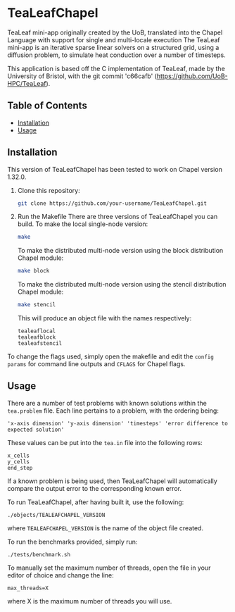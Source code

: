 # TeaLeafChapel
TeaLeaf mini-app originally created by the UoB, translated into the Chapel Language with support for single and multi-locale execution
The TeaLeaf mini-app is an iterative sparse linear solvers on a structured grid, using a diffusion problem, to simulate heat conduction over
a number of timesteps.

This application is based off the C implementation of TeaLeaf, made by the University of Bristol, with the git commit 'c66cafb' (https://github.com/UoB-HPC/TeaLeaf).

## Table of Contents

- [Installation](#installation)
- [Usage](#usage)

## Installation
This version of TeaLeafChapel has been tested to work on Chapel version 1.32.0.
1. Clone this repository:
   ```bash
   git clone https://github.com/your-username/TeaLeafChapel.git
2. Run the Makefile
   There are three versions of TeaLeafChapel you can build.
   To make the local single-node version: 
   ```bash
   make
   ```
   To make the distributed multi-node version using the block distribution Chapel module: 
   ```bash
   make block
   ```
   To make the distributed multi-node version using the stencil distribution Chapel module: 
   ```bash
   make stencil
   ```
   This will produce an object file with the names respectively:
   ```
   tealeaflocal
   tealeafblock
   tealeafstencil
   ```
To change the flags used, simply open the makefile and edit the ```config params``` for command line outputs
and ```CFLAGS``` for Chapel flags.

## Usage
There are a number of test problems with known solutions within the ```tea.problem``` file.
Each line pertains to a problem, with the ordering being:
  ```
  'x-axis dimension' 'y-axis dimension' 'timesteps' 'error difference to expected solution'
  ```
These values can be put into the ```tea.in``` file into the following rows:
  ```
  x_cells
  y_cells
  end_step
  ```
If a known problem is being used, then TeaLeafChapel will automatically compare the output error to the corresponding known error.

To run TeaLeafChapel, after having built it, use the following:
  ```
  ./objects/TEALEAFCHAPEL_VERSION
  ```
where ```TEALEAFCHAPEL_VERSION``` is the name of the object file created.

To run the benchmarks provided, simply run:
  ```
  ./tests/benchmark.sh
  ```
To manually set the maximum number of threads, open the file in your editor of choice and change the line:
```
max_threads=X
```
where X is the maximum number of threads you will use.


